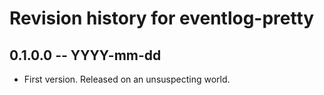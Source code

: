 # Revision history for eventlog-pretty

## 0.1.0.0 -- YYYY-mm-dd

* First version. Released on an unsuspecting world.
